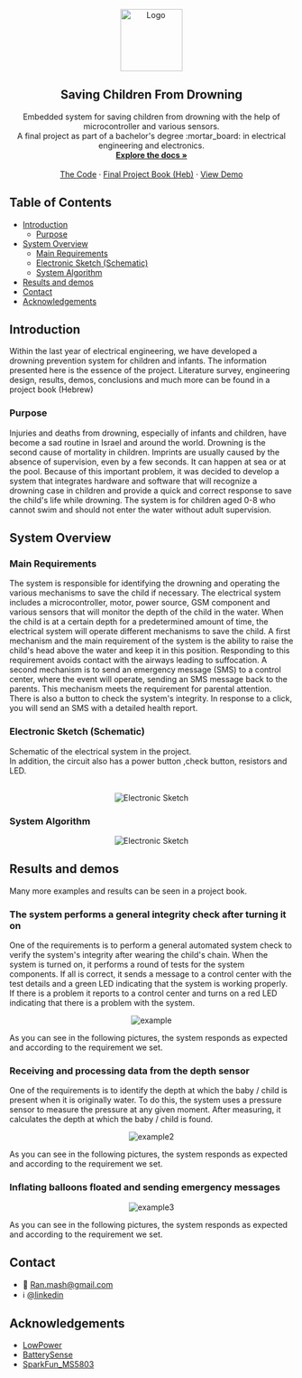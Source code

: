 <!-- PROJECT LOGO -->
<p align="center">
  <a href="#top">
     <img src="Images/help.jpg" alt="Logo" width="110" height="110">
  </a>

  <h2 align="center">Saving Children From Drowning</h2>

  <p align="center">
    Embedded system for saving children from drowning with the help of microcontroller and various sensors.<br />
    A final project as part of a bachelor's degree :mortar_board: in electrical engineering and electronics.
    <br />
    <a href="https://github.com/Mashiyah/Preventing-Child-Drowning#introduction"><strong>Explore the docs »</strong></a>
    <br />
    <br />
    <a href="Code/DeBug_Version.ino">The Code</a>
    ·
    <a href="Book/ProjectBook.pdf">Final Project Book (Heb)</a>
    ·
    <a href="https://github.com/othneildrew/Best-README-Template/issues">View Demo</a>
  </p>
</p>

<!-- TABLE OF CONTENTS -->
## Table of Contents

* [Introduction](#introduction)
  * [Purpose](#purpose)
* [System Overview](#system-overview)
  * [Main Requirements](#main-requirements)
  * [Electronic Sketch (Schematic)](#electronic-sketch)
  * [System Algorithm](#system-Algorithm)
* [Results and demos](#results-and-demos)
* [Contact](#contact)
* [Acknowledgements](#acknowledgements)

<!-- Introduction -->
## Introduction
Within the last year of electrical engineering, we have developed a drowning prevention system for children and infants.
The information presented here is the essence of the project. Literature survey, engineering design, results, demos, conclusions and much more can be found in a project book (Hebrew)

### Purpose
Injuries and deaths from drowning, especially of infants and children, have become a sad routine in Israel and around the world. 
Drowning is the second cause of mortality in children. 
Imprints are usually caused by the absence of supervision, even by a few seconds. It can happen at sea or at the pool.
Because of this important problem, it was decided to develop a system that integrates hardware and software that will recognize a drowning case in children and provide a quick and correct response to save the child's life while drowning. 
The system is for children aged 0-8 who cannot swim and should not enter the water without adult supervision.

<!-- System overview -->
## System Overview

### Main Requirements
The system is responsible for identifying the drowning and operating the various mechanisms to save the child if necessary. 
The electrical system includes a microcontroller, motor, power source, GSM component and various sensors that will monitor the depth of the child in the water. 
When the child is at a certain depth for a predetermined amount of time, the electrical system will operate different mechanisms to save the child.
A first mechanism and the main requirement of the system is the ability to raise the child's head above the water and keep it in this position. 
Responding to this requirement avoids contact with the airways leading to suffocation. A second mechanism is to send an emergency message (SMS) to a control center, where the event will operate, sending an SMS message back to the parents. 
This mechanism meets the requirement for parental attention. There is also a button to check the system's integrity. In response to a click, you will send an SMS with a detailed health report.

### Electronic Sketch (Schematic)
Schematic of the electrical system in the project.<br />
In addition, the circuit also has a power button ,check button, resistors and LED.
<br /><br />
<p align="center">
<img src="Images/Electronic Sketch (Schematic).jpg" alt="Electronic Sketch">
</p>

### System Algorithm
<p align="center">
  <img src="Images/Algorithm.png" alt="Electronic Sketch">
</p>

<!-- Results and demos -->
## Results and demos
Many more examples and results can be seen in a project book.

### The system performs a general integrity check after turning it on
One of the requirements is to perform a general automated system check to verify the system's integrity after wearing the child's chain.
When the system is turned on, it performs a round of tests for the system components. If all is correct, it sends a message to a control center with the test details and a green LED indicating that the system is working properly. 
If there is a problem it reports to a control center and turns on a red LED indicating that there is a problem with the system.
<p align="center">
  <img src="Images/example.jpg" alt="example">
</p>
 As you can see in the following pictures, the system responds as expected and according to the requirement we set.

### Receiving and processing data from the depth sensor
One of the requirements is to identify the depth at which the baby / child is present when it is originally water. 
To do this, the system uses a pressure sensor to measure the pressure at any given moment. 
After measuring, it calculates the depth at which the baby / child is found.
<p align="center">
  <img src="Images/example2.jpg" alt="example2">
</p>
As you can see in the following pictures, the system responds as expected and according to the requirement we set.

### Inflating balloons floated and sending emergency messages
<p align="center">
  <img src="Images/example3.jpg" alt="example3">
</p>
As you can see in the following pictures, the system responds as expected and according to the requirement we set.

<!-- CONTACT -->
## Contact
 - :email: Ran.mash@gmail.com <br />
 - :information_source: [@linkedin](linkedin.com/in/ran-mashiyah)

<!-- ACKNOWLEDGEMENTS -->
## Acknowledgements
* [LowPower](https://github.com/rocketscream/Low-Power)
* [BatterySense](https://github.com/rlogiacco/BatterySense)
* [SparkFun_MS5803](http://librarymanager/All#SparkFun_MS5803-14BA)
